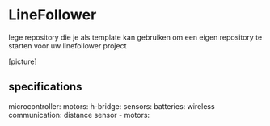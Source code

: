 # LineFollower


lege repository die je als template kan gebruiken om een eigen repository te starten voor uw linefollower project

[picture]

## specifications
microcontroller:
motors: 
h-bridge:
sensors:
batteries:
wireless communication:
distance sensor - motors:
